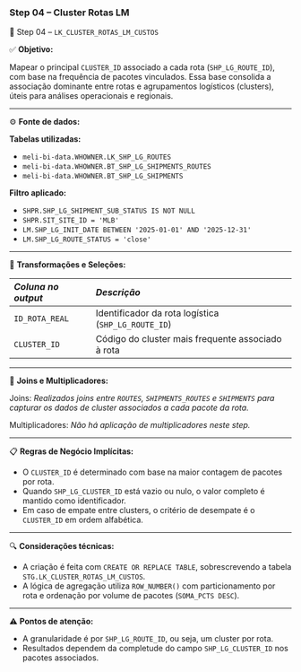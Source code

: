 ### Step 04 – Cluster Rotas LM

🔹 Step 04 – `LK_CLUSTER_ROTAS_LM_CUSTOS`

✅ **Objetivo:**

Mapear o principal `CLUSTER_ID` associado a cada rota (`SHP_LG_ROUTE_ID`), com base na frequência de pacotes vinculados. Essa base consolida a associação dominante entre rotas e agrupamentos logísticos (clusters), úteis para análises operacionais e regionais.

---

⚙️ **Fonte de dados:**

**Tabelas utilizadas:**
- `meli-bi-data.WHOWNER.LK_SHP_LG_ROUTES`
- `meli-bi-data.WHOWNER.BT_SHP_LG_SHIPMENTS_ROUTES`
- `meli-bi-data.WHOWNER.BT_SHP_LG_SHIPMENTS`

**Filtro aplicado:**

- `SHPR.SHP_LG_SHIPMENT_SUB_STATUS IS NOT NULL`
- `SHPR.SIT_SITE_ID = 'MLB'`
- `LM.SHP_LG_INIT_DATE BETWEEN '2025-01-01' AND '2025-12-31'`
- `LM.SHP_LG_ROUTE_STATUS = 'close'`

---

📐 **Transformações e Seleções:**

| *Coluna no output* | *Descrição* |
| :----------------- | :---------- |
| `ID_ROTA_REAL`     | Identificador da rota logística (`SHP_LG_ROUTE_ID`) |
| `CLUSTER_ID`       | Código do cluster mais frequente associado à rota |

---

🔁 **Joins e Multiplicadores:**

Joins: *Realizados joins entre `ROUTES`, `SHIPMENTS_ROUTES` e `SHIPMENTS` para capturar os dados de cluster associados a cada pacote da rota.*

Multiplicadores: *Não há aplicação de multiplicadores neste step.*

---

📋 **Regras de Negócio Implícitas:**

- O `CLUSTER_ID` é determinado com base na maior contagem de pacotes por rota.
- Quando `SHP_LG_CLUSTER_ID` está vazio ou nulo, o valor completo é mantido como identificador.
- Em caso de empate entre clusters, o critério de desempate é o `CLUSTER_ID` em ordem alfabética.

---

🔍 **Considerações técnicas:**

- A criação é feita com `CREATE OR REPLACE TABLE`, sobrescrevendo a tabela `STG.LK_CLUSTER_ROTAS_LM_CUSTOS`.
- A lógica de agregação utiliza `ROW_NUMBER()` com particionamento por rota e ordenação por volume de pacotes (`SOMA_PCTS DESC`).

---

⚠️ **Pontos de atenção:**

- A granularidade é por `SHP_LG_ROUTE_ID`, ou seja, um cluster por rota.
- Resultados dependem da completude do campo `SHP_LG_CLUSTER_ID` nos pacotes associados.
